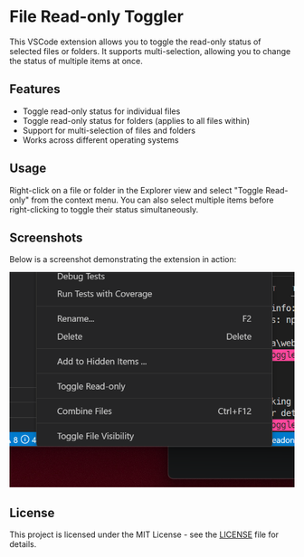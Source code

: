 # File Read-only Toggler

This VSCode extension allows you to toggle the read-only status of selected files or folders. It supports multi-selection, allowing you to change the status of multiple items at once.

## Features

- Toggle read-only status for individual files
- Toggle read-only status for folders (applies to all files within)
- Support for multi-selection of files and folders
- Works across different operating systems

## Usage

Right-click on a file or folder in the Explorer view and select "Toggle Read-only" from the context menu. You can also select multiple items before right-clicking to toggle their status simultaneously.

## Screenshots

Below is a screenshot demonstrating the extension in action:

![Screenshot of the File Read-only Toggler in use](./screenshot/screenshot.png)

## License

This project is licensed under the MIT License - see the [LICENSE](./LICENSE) file for details.